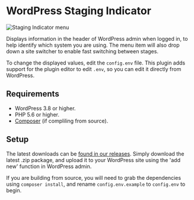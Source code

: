 # WordPress Staging Indicator
![Staging Indicator menu][1]

Displays information in the header of WordPress admin when logged in, to help identify which system you are using. The 
menu item will also drop down a site switcher to enable fast switching between stages.

To change the displayed values, edit the `config.env` file. This plugin adds support for the plugin editor to edit 
`.env`, so you can edit it directly from WordPress.

## Requirements
* WordPress 3.8 or higher.
* PHP 5.6 or higher.
* [Composer][2] (if compliling from source).

## Setup
The latest downloads can be [found in our releases][3]. Simply download the latest .zip package, and upload it to your 
WordPress site using the 'add new' function in WordPress admin.

If you are building from source, you will need to grab the dependencies using `composer install`, and rename 
`config.env.example` to `config.env` to begin.

[1]: https://i.imgur.com/hEOZ56I.png
[2]: https://getcomposer.org/
[3]: https://github.com/bredigital/staging-indicator/releases/latest